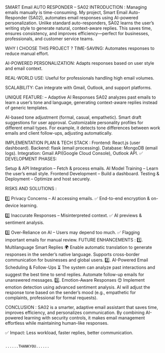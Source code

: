 SMART Email AUTO RESPONDER – SA02
INTRODUCTION :
    Managing emails manually is time-consuming. My project, Smart Email Auto-Responder (SA02), automates email responses using AI-powered personalization. Unlike standard auto-responders, SA02 learns the user’s writing style to generate natural, context-aware replies. This saves time, ensures consistency, and improves efficiency—perfect for businesses, professionals, and customer service teams.

WHY I CHOOSE THIS PROJECT ?
TIME-SAVING: Automates responses to reduce manual effort.

AI-POWERED PERSONALIZATION: Adapts responses based on user style and email context.

REAL-WORLD USE: Useful for professionals handling high email volumes.

SCALABILITY: Can integrate with Gmail, Outlook, and support platforms.

UNIQUE FEATURE: – Adaptive AI Responses
SA02 analyzes past emails to learn a user’s tone and language, generating context-aware replies instead of generic templates.

AI-based tone adjustment (formal, casual, empathetic).
Smart draft suggestions for user approval.
Customizable personality profiles for different email types.
For example, it detects tone differences between work emails and client follow-ups, adjusting automatically.

IMPLEMENTATION PLAN & TECH STACK :
Frontend: React.js (user dashboard).
Backend: flask (email processing).
Database: MongoDB (email logs).
Integration: Gmail API(Google Cloud Console), Outlook API.
✅ DEVELOPMENT PHASES:

Setup & API Integration – Fetch & process emails.
AI Model Training – Learn the user’s email style.
Frontend Development – Build a dashboard.
Testing & Deployment – Optimize and host securely.

RISKS AND SOLUTIONS :

1️⃣ Privacy Concerns – AI accessing emails.
✅ End-to-end encryption & on-device learning.

2️⃣ Inaccurate Responses – Misinterpreted context.
✅ AI previews & sentiment analysis.

3️⃣ Over-Reliance on AI – Users may depend too much.
✅ Flagging important emails for manual review.
FUTURE ENHANCEMENTS :
1️⃣. Multilanguage Smart Replies 🌍
Enable automatic translation to generate responses in the sender’s native language.
Supports cross-border communication for businesses and global users.
2️⃣. AI-Powered Email Scheduling & Follow-Ups ⏳
The system can analyze past interactions and suggest the best time to send replies.
Automate follow-up emails for unanswered messages.
3️⃣. Emotion-Aware Responses 😊
Implement emotion detection using advanced sentiment analysis.
AI will adjust the response tone based on the sender’s mood (e.g., empathetic for complaints, professional for formal requests).

CONCLUSION :
SA02 is a smarter, adaptive email assistant that saves time, improves efficiency, and personalizes communication. By combining AI-powered learning with security controls, it makes email management effortless while maintaining human-like responses.

✅ Impact: Less workload, faster replies, better communication.



                                                                                    ......THANKYOU......



